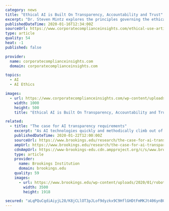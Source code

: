 ```yaml
---
category: news
title: "Ethical AI is Built On Transparency, Accountability and Trust"
excerpt: "Dr. Steven Mintz explores the principles governing the ethical use of AI. Ethics are important, whether in our personal or professional lives. Most people believe that ethical behavior encompasses standards such as honesty, fairness, integrity ..."
publishedDateTime: 2020-01-16T12:34:00Z
sourceUrl: https://www.corporatecomplianceinsights.com/ethical-use-artificial-intelligence/
type: article
quality: 54
heat: -1
published: false

provider:
  name: corporatecomplianceinsights.com
  domain: corporatecomplianceinsights.com

topics:
  - AI
  - AI Ethics

images:
  - url: https://www.corporatecomplianceinsights.com/wp-content/uploads/2020/01/AI-human.jpg
    width: 1000
    height: 500
    title: "Ethical AI is Built On Transparency, Accountability and Trust"

related:
  - title: "The case for AI transparency requirements"
    excerpt: "As AI technologies quickly and methodically climb out of the uncanny valley ... This is a boon for the applications that benefit society (e.g., automated closed-captioning and language translation), as those efforts stand to gain from the latest technology. It also informs as to why the errors and biases of these models can be so important ..."
    publishedDateTime: 2020-01-22T12:00:00Z
    sourceUrl: https://www.brookings.edu/research/the-case-for-ai-transparency-requirements/
    ampUrl: https://www.brookings.edu/research/the-case-for-ai-transparency-requirements/amp/
    cdnAmpUrl: https://www-brookings-edu.cdn.ampproject.org/c/s/www.brookings.edu/research/the-case-for-ai-transparency-requirements/amp/
    type: article
    provider:
      name: Brookings Institution
      domain: brookings.edu
    quality: 59
    images:
      - url: https://www.brookings.edu/wp-content/uploads/2020/01/robot_human_handshake.jpg
        width: 3500
        height: 1918

secured: "aLqPQuCqdiAiyjL28/K8jCLlOT3pJLof9dyzkx9C9HflGHDtFmMKJt406ynBGhDKRW4HREO+h8fR3riDb1Pe6/bBPS8r9PvCCgehBUede2wN+gkyJmSEvWkEAc9CxzNbP0W9shdx+Z3E1s4IUoYQFrZgGqZGQ+PREfsg50xdlw27q1bhrFdIcMd4nsUHiHEkAOMPzdRQI8pa2W7awwv7OvafkYVTLGj5SAuCofPMJJAlKRCQfVX7jOpkRmbQ+VOjONu/iUsPO+GL9vcE4icB8ibVXfxqsQkc0PadKfQOmOcXmqmwxvnSUJ+dfHY3+zFpPxV1vWg4JGKOdRECi8Zrgb5YeKORhztHpIiVc9nOD+2HFQO84ffSEJvjR90H2/PgvNv+HHobasdRNcljju0e3R9NeTKbTa+1rHGAKVZ/KxttGqMlXJ39Ss97Qg2NPbPQxvPaQlG+dcmQrrctTMLx7Q==;8Aj29rm2UZuTARTSUyXqQw=="
---
```



